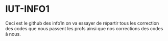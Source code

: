 # IUT-INFO1
Ceci est le github des info1n on va essayer de répartir tous les correction des codes que nous passent les profs ainsi que nos corrections des codes à nous.
